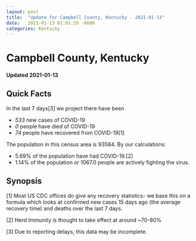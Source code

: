 ```yaml
---
layout: post
title:  "Update for Campbell County, Kentucky - 2021-01-13"
date:   2021-01-13 01:01:29 -0600
categories: Kentucky
---
```


# Campbell County, Kentucky
#### Updated 2021-01-13

## Quick Facts

In the last 7 days[3] we project there have been
- *533* new cases of COVID-19
- *0* people have died of COVID-19
- *74* people have recovered from COVID-19[1]

The population in this census area is 93584. By our calculations:
- 5.69% of the population have had COVID-19.[2]
- 1.14% of the population or 1067.0 people are actively fighting the virus.

## Synopsis




[1] Most US CDC offices do give any recovery statistics- we base this on a formula which looks at confirmed new cases
15 days ago (the average recovery time) and deaths over the last 7 days.

[2] Herd Immunity is thought to take effect at around ~70-80%

[3] Due to reporting delays, this data may be incomplete.
 
    